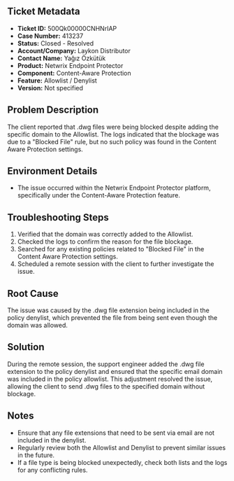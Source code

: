 ## Ticket Metadata
- **Ticket ID:** 500Qk00000CNHNrIAP
- **Case Number:** 413237
- **Status:** Closed - Resolved
- **Account/Company:** Laykon Distributor
- **Contact Name:** Yağız Özkütük
- **Product:** Netwrix Endpoint Protector
- **Component:** Content-Aware Protection
- **Feature:** Allowlist / Denylist
- **Version:** Not specified

## Problem Description
The client reported that .dwg files were being blocked despite adding the specific domain to the Allowlist. The logs indicated that the blockage was due to a "Blocked File" rule, but no such policy was found in the Content Aware Protection settings.

## Environment Details
- The issue occurred within the Netwrix Endpoint Protector platform, specifically under the Content-Aware Protection feature.

## Troubleshooting Steps
1. Verified that the domain was correctly added to the Allowlist.
2. Checked the logs to confirm the reason for the file blockage.
3. Searched for any existing policies related to "Blocked File" in the Content Aware Protection settings.
4. Scheduled a remote session with the client to further investigate the issue.

## Root Cause
The issue was caused by the .dwg file extension being included in the policy denylist, which prevented the file from being sent even though the domain was allowed.

## Solution
During the remote session, the support engineer added the .dwg file extension to the policy denylist and ensured that the specific email domain was included in the policy allowlist. This adjustment resolved the issue, allowing the client to send .dwg files to the specified domain without blockage.

## Notes
- Ensure that any file extensions that need to be sent via email are not included in the denylist.
- Regularly review both the Allowlist and Denylist to prevent similar issues in the future.
- If a file type is being blocked unexpectedly, check both lists and the logs for any conflicting rules.